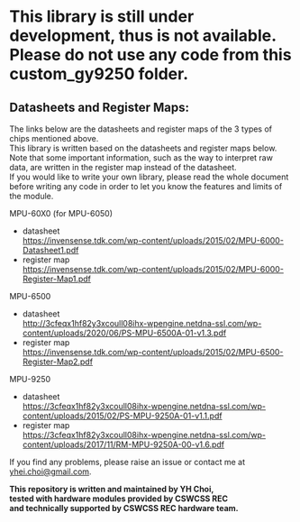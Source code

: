 # This library is still under development, thus is not available. Please do not use any code from this custom_gy9250 folder.
<!--
# You should use code only when you understand them  

You may download this folder to ANYWHERE YOU LIKE in your local disk, and then open your Arduino IDE.  
Select from the IDE's toolbar: Sketch -> Include Library -> Add .ZIP library... -> and select the folder named custom_gy521 that you have just downloaded.  
Then you can use the library of this module.  
You may like to see the examples of this library to get a better understanding on how to use this library.  
To do so, select from the IDE's toolbar: File -> Examples -> (Scroll to the bottom) and hover the library name of the module you have added to Arduino IDE just now, then you can take a look or even try uploading the examples to your Arduino board.
  
## Remarks:  
1. This library is applicable to GY-521 (MPU6000 or MPU6050), GY-6500 (MPU6500), GY-9250 (MPU9250),
    just treat the word gy-521 as the module you are holding right now.  
2. This library has configured some parameters to the module by default values which are based on RCJ soccer purpose.
    (The resolution of gyroscope is default to 1000 degrees per second.)  
3. You are advised to check the who_am_i value of the chip before usage, since there are many reports that an MPU6500 chip was installed on an MPU9250 board. The appearance of the module may fake you. The check is to let you understand what is the model of the chip that is really inside the module you are holding.  
4. This library sets the I2C clock to 400 KHz frequency (fast mode) to achieve faster communication.
  
## How to use:  
1. Constructor of a GY-521 object ` Custom_gy521::Custom_gy521 ( I2C_address ) `  
Syntax: ` Custom_gy521 gy521 (0x68); ` or `Custom_gy521 gy521 (0x69);`  
The line above calls the constructor of a GY-521 object.  
You should declare an object of the Custom_gy521 outside any any functions.  
In the `()`, input the I2C address of the chip (which is 0x68 by default).  
If you connect the AD0 pin of the chip to a pin written HIGH, the I2C address of the chip will be changed to 0x69.  
Therefore, you should input `0x68` to the `()` unless the AD0 pin of the chip is written HIGH, then you should input `0x69`.  
  
2. `void Custom_gy521::begin ()` method  
Syntax: `gy521.begin();`  
This `begin()` function configures the I2C communication from Wire.h (which is a built-in library with Arduino IDE).  
You must call this begin() in void setup () function to use this object properly.  
No arguments should be inputed when calling this function.  
  
3. `uint8_t Custom_gy521::who_am_i ()` method  
Syntax: `uint8_t who_am_i = gy521.who_am_i();`  
This `who_am_i()` function asks the chip to give a value to identify itself.  
The value returned by this method can tell you whether this chip is MPU6000, MPU6050, MPU6500 or MPU9250.  
If the value returned by this function is 0x68 (or 104 in decimal), then this chip is MPU6000 or MPU6050.  
If the value returned by this function is 0x70 (or 106 in decimal), then this chip is MPU6500.  
If the value returned by this function is 0x71 (or 107 in decimal), then this chip is MPU9250.  
  
4. `volatile double Custom_gy521::roll, Custom_gy521::pitch, Custom_gy521::yaw` members  
These 3 members with the data type of `double` stores the current roll, pitch and yaw values of chip facing at.  
If you want to reset these values or assign a specific value to them, just type `gy521.roll = 180;` or `gy521.yaw = 0;` and so on.  
Warning: By rotating the chip in more than 1 axis at the same time will cause these values to fail.  
  
5. `volatile double Custom_gy521::corr_roll, Custom_gy521::corr_pitch, Custom_gy521::corr_yaw` members  
These 3 members with the data type of `double` stores the correction of roll, pitch and yaw values to be added to the gyroscope data collected every time the `update_gyro()` (or specific axis like `update_yaw()`) method is called.  
They stores the calibration values generated by the `cal_gyro()` (or specific axis like `cal_roll_()`) method.  
You may assign them to 0 or a value that you have achieved by previous calibrations on the same chip.  
  
6. `void Custom_gy521::cal_gyro ( sampling_amount, updating_function )` method  
Syntax: `gy521.cal_gyro();` or `gy521.cal_gyro(100);` or `gy521.cal_gyro(100, print_new_line);`  
**ATTENTION: When gyroscope calibration is in progress, put the chip on a flat surface, hold still, until this function has exited.**  
This `cal_gyro()` function calibrates all 3-axes of gyroscope of the chip.  
This function repeats reading the gyroscope values of the 3 axes and gets a mean value to be subtracted from every time the programmer gets new gyroscope data.  
The argument `sampling_amount` tells the function how many times it should get data samples. The larger the value, the calibration is more accurate, but also more time-consuming. By default, the function will get 8192 data samples, so this argument is optional.  
The argument `updating_function` tells the function to execute the updating_function() after the gyroscope has sampled 1 time. This function should be as short and precise as possible. By default, this method will not do anything after the gyroscope has sampled 1 time, so this argument is optional.  
  
7. `void Custom_gy521::update_gyro ()` method  
Syntax: `gy521.update_gyro();`  
This `update_gyro()` function updates the roll, pitch and yaw in the object.  
  
<!--
**The following methods are the 1-axis version of `cal_gyro(...)` and `update_gyro()` methods.**  
**They have the same functionality as `cal_gyro(...)` and `update_gyro()` but are a bit faster since they only need to get data of 1-axis.**  
  
8. `void Custom_gy521::cal_roll ( sampling_amount )` method  
Syntax: `gy521.cal_roll();` or `gy521.cal_roll(100);`  
**ATTENTION: When gyroscope calibration is in progress, put the chip on a flat surface, hold still, until this function has exited.**  
This `cal_roll()` function **only calibrates the x-axis of gyroscope** of the chip.  
This function repeats reading the gyroscope values of the **x-axis** and gets a mean value to be subtracted from every time the programmer gets new gyroscope data.  
The argument `sampling_amount` tells the function how many times it should get data samples. The larger the value, the calibration is more accurate, but also more time-consuming. By default, the funciton will get 8192 data samples, so this argument is optional.  
  
9. `void Custom_gy521::update_roll ()` method  
Syntax: `gy521.update_roll();`  
This `update_roll()` function **only updates the member `roll`** in the object.  
  
10. `void Custom_gy521::cal_pitch ( sampling_amount )` method  
Syntax: `gy521.cal_pitch();` or `gy521.cal_pitch(100);`  
**ATTENTION: When gyroscope calibration is in progress, put the chip on a flat surface, hold still, until this function has exited.**  
This `cal_pitch()` function **only calibrates the y-axis of gyroscope** of the chip.  
This function repeats reading the gyroscope values of the **y-axis** and gets a mean value to be subtracted from every time the programmer gets new gyroscope data.  
The argument `sampling_amount` tells the function how many times it should get data samples. The larger the value, the calibration is more accurate, but also more time-consuming. By default, the funciton will get 8192 data samples, so this argument is optional.  
  
11. `void Custom_gy521::update_pitch ()` method  
Syntax: `gy521.update_pitch();`  
This `update_pitch()` function **only updates the member `pitch`** in the object.  
  
12. `void Custom_gy521::cal_yaw ( sampling_amount )` method  
Syntax: `gy521.cal_yaw();` or `gy521.cal_yaw(100);`  
**ATTENTION: When gyroscope calibration is in progress, put the chip on a flat surface, hold still, until this function has exited.**  
This `cal_yaw()` function **only calibrates the z-axis of gyroscope** of the chip.  
This function repeats reading the gyroscope values of the **z-axis** and gets a mean value to be subtracted from every time the programmer gets new gyroscope data.  
The argument `sampling_amount` tells the function how many times it should get data samples. The larger the value, the calibration is more accurate, but also more time-consuming. By default, the funciton will get 8192 data samples, so this argument is optional.  
  
13. `void Custom_gy521::update_yaw ()` method  
Syntax: `gy521.update_yaw();`  
This `update_yaw()` function **only updates the member `yaw`** in the object.  
-->
  
## Datasheets and Register Maps:  
The links below are the datasheets and register maps of the 3 types of chips mentioned above.  
This library is written based on the datasheets and register maps below.  
Note that some important information, such as the way to interpret raw data, are written in the register map instead of the datasheet.  
If you would like to write your own library, please read the whole document before writing any code in order to let you know the features and limits of the module.  
  
MPU-60X0 (for MPU-6050)  
- datasheet  
https://invensense.tdk.com/wp-content/uploads/2015/02/MPU-6000-Datasheet1.pdf  
- register map  
https://invensense.tdk.com/wp-content/uploads/2015/02/MPU-6000-Register-Map1.pdf  
  
MPU-6500  
- datasheet  
http://3cfeqx1hf82y3xcoull08ihx-wpengine.netdna-ssl.com/wp-content/uploads/2020/06/PS-MPU-6500A-01-v1.3.pdf  
- register map  
https://invensense.tdk.com/wp-content/uploads/2015/02/MPU-6500-Register-Map2.pdf  
  
MPU-9250  
- datasheet  
https://3cfeqx1hf82y3xcoull08ihx-wpengine.netdna-ssl.com/wp-content/uploads/2015/02/PS-MPU-9250A-01-v1.1.pdf  
- register map  
https://3cfeqx1hf82y3xcoull08ihx-wpengine.netdna-ssl.com/wp-content/uploads/2017/11/RM-MPU-9250A-00-v1.6.pdf  
  
If you find any problems, please raise an issue or contact me at yhei.choi@gmail.com.  
  
**This repository is written and maintained by YH Choi,**  
**tested with hardware modules provided by CSWCSS REC**  
**and technically supported by CSWCSS REC hardware team.**
